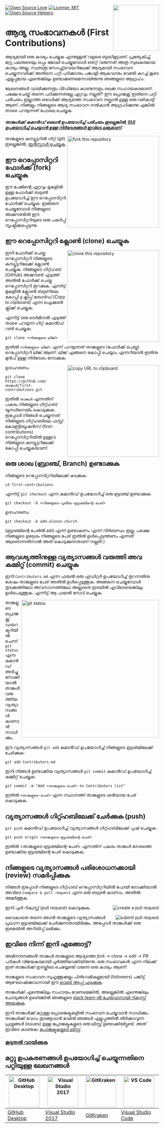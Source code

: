[![Open Source Love](https://badges.frapsoft.com/os/v1/open-source.svg?v=103)](https://github.com/ellerbrock/open-source-badges/)
[<img align="right" width="150" src="https://firstcontributions.github.io/assets/Readme/join-slack-team.png">](https://join.slack.com/t/firstcontributors/shared_invite/zt-1hg51qkgm-Xc7HxhsiPYNN3ofX2_I8FA)
[![License: MIT](https://img.shields.io/badge/License-MIT-green.svg)](https://opensource.org/licenses/MIT)
[![Open Source Helpers](https://www.codetriage.com/roshanjossey/first-contributions/badges/users.svg)](https://www.codetriage.com/roshanjossey/first-contributions)


# ആദ്യ സംഭാവനകൾ (First Contributions)

ആദ്യമായി ഒരു കാര്യം ചെയ്യുക എന്നുള്ളത് വളരെ ബുദ്ധിമുട്ടാണ്. പ്രത്യേകിച്ച്, മറ്റു പലരുടെയും ഒപ്പം ജോലി ചെയ്യുമ്പോൾ തെറ്റ് വരുന്നത് അത്ര സുഖകരമായ കാര്യം അല്ല. സ്വതന്ത്ര സോഫ്റ്റ്‌വെയറിലേക്ക് ആദ്യമായി സംഭാവന ചെയ്യുന്നവർക്ക് അതിനെ പറ്റി പഠിക്കാനും പങ്കാളി ആകുവാനും വേണ്ടി കുറച്ച്‌ കൂടെ എളുപ്പമായ എന്തെങ്കിലും ഉണ്ടാക്കണമെന്നായിരുന്നു ഞങ്ങളുടെ ആഗ്രഹം.

ലേഖനങ്ങൾ വായിക്കുന്നതും വീഡിയോ കാണുന്നതും ഒക്കെ സഹായകരമാണ്. പക്ഷേ ചെയ്ത് തന്നെ പഠിക്കുന്നതല്ലേ ഏറ്റവും നല്ലത്? ഈ പ്രൊജക്റ്റ് ഇതിനെ പറ്റി പരിചയം ഇല്ലാത്ത ഒരാൾക്ക് ആദ്യത്തെ സംഭാവന നല്കാൻ ഉള്ള ഒരു വഴികാട്ടി ആണ്. നിങ്ങളും നിങ്ങളുടെ ആദ്യ സംഭാവന നൽകാൻ ആഗ്രഹിക്കുന്നു എങ്കിൽ താഴെ പറയുന്നത് പോലെ ചെയ്യുക.

#### *താങ്കൾക്ക് കമാൻഡ് ലൈൻ ഉപയോഗിച്ച്‌ പരിചയം ഇല്ലെങ്കിൽ, [GUI ഉപയോഗിച്ച് ചെയ്യാൻ ഉള്ള നിർദേശങ്ങൾ ഇവിടെ ലഭ്യമാണ്](#മറ്റു-ഉപകരണങ്ങൾ-ഉപയോഗിച്ച്-ചെയ്യുന്നതിനെ-പറ്റിയുള്ള-ലേഖനങ്ങൾ)*.

<img align="right" width="300" src="https://firstcontributions.github.io/assets/Readme/fork.png" alt="fork this repository" />

താങ്കളുടെ കമ്പ്യൂട്ടറിൽ ഗിറ്റ് (git) ഇല്ലെങ്കിൽ, [ഇൻസ്റ്റാൾ ചെയ്യുക](https://help.github.com/articles/set-up-git/).

## ഈ റെപ്പോസിറ്ററി ഫോർക്ക് (fork) ചെയ്യുക

ഈ പേജിന്റെ ഏറ്റവും മുകളിൽ ഉള്ള ഫോർക്ക് ബട്ടൺ ഉപയോഗിച്ച് ഈ റെപ്പോസിറ്ററി ഫോർക്ക് ചെയ്യുക. ഇങ്ങനെ ചെയ്യുമ്പോൾ നിങ്ങളുടെ അക്കൗണ്ടിൽ ഈ റെപ്പോസിറ്ററിയുടെ ഒരു പകർപ്പ് സൃഷ്ടിക്കപ്പെടുന്നു.

## ഈ റെപ്പോസിറ്ററി ക്ലോൺ (clone) ചെയ്യുക

<img align="right" width="300" src="https://firstcontributions.github.io/assets/Readme/clone.png" alt="clone this repository" />

ഇനി ഫോർക്ക് ചെയ്ത റെപ്പോസിറ്ററി നിങ്ങളുടെ കമ്പ്യൂട്ടറിലേക്ക് ക്ലോൺ ചെയ്യുക. നിങ്ങളുടെ ഗിറ്റ്ഹബ് (GitHub) അക്കൗണ്ട് എടുത്ത് അതിൽ ഫോർക്ക് ചെയ്ത റെപ്പോസിറ്ററി തുറക്കുക. എന്നിട്ട് മുകളിൽ ക്ലോൺ ബട്ടണിലെ *കോപ്പി ടു ക്ലിപ്പ് ബോർഡ് (Copy to clipboard)* എന്ന ഐക്കൺ ക്ലിക്ക് ചെയ്യുക.

എന്നിട്ട് ഒരു ടെർമിനൽ എടുത്ത് താഴെ പറയുന്ന ഗിറ്റ് കമാൻഡ് റൺ ചെയ്യുക:

```
git clone <നിങ്ങളുടെ-ലിങ്ക്>
```

ഇതിൽ `<നിങ്ങളുടെ-ലിങ്ക്>` എന്ന് പറയുന്നത് താങ്കളുടെ (ഫോർക്ക് ചെയ്ത) റെപ്പോസിറ്ററി ലിങ്ക് ആണ്. ലിങ്ക് എങ്ങനെ കോപ്പി ചെയ്യാം എന്നറിയാൻ ഇതിനു മുൻപ് ഉള്ള നിർദേശം നോക്കുക.

<img align="right" width="300" src="https://firstcontributions.github.io/assets/Readme/copy-to-clipboard.png" alt="copy URL to clipboard" />

ഉദാഹരണം:

```
git clone https://github.com/താങ്കൾ/first-contributions.git
```

ഇതിൽ `താങ്കൾ` എന്നതിന് പകരം നിങ്ങളുടെ ഗിറ്റ്ഹബ് യൂസർനെയിം കൊടുക്കുക. ഇപ്പോൾ നിങ്ങൾ ചെയ്യുന്നത് നിങ്ങളുടെ ഗിറ്റ്ഹബിലെ ഫസ്റ്റ്-കോണ്ട്രിബൂഷൻസ് (first-contributions) റെപ്പോസിറ്ററിയിൽ ഉള്ളവ നിങ്ങളുടെ കമ്പ്യൂട്ടറിലേക്ക് കോപ്പി ചെയ്യുകയാണ്.

## ഒരു ശാഖ (ബ്രാഞ്ച്, Branch) ഉണ്ടാക്കുക 

നിങ്ങളുടെ റെപ്പോസിറ്ററിയിലേക്ക് കടക്കുക:

```
cd first-contributions
```

എന്നിട്ട് `git checkout` എന്ന കമാൻഡ് ഉപയോഗിച്ച് ഒരു ബ്രാഞ്ച് ഉണ്ടാക്കുക:

```
git checkout -b <നിങ്ങളുടെ-പുതിയ-ബ്രാഞ്ചിന്റെ-പേര്>
```

ഉദാഹരണം:

```
git checkout -b add-alonzo-church
```

(ബ്രാഞ്ചിന്റെ പേരിൽ add എന്ന് ഉണ്ടാകണം എന്ന് നിർബന്ധം ഇല്ല. പക്ഷെ നിങ്ങളുടെ ഉദ്ദേശം നിങ്ങളുടെ പേര് ഇതിൽ ഉൾപ്പെടുത്തണം എന്നത് ആണെന്നതിനാൽ അത് കൊടുക്കുന്നതാണ് നല്ലത്.)

## ആവശ്യത്തിനുള്ള വ്യത്യാസങ്ങൾ വരുത്തി അവ കമ്മിറ്റ് (commit) ചെയ്യുക 

ഇനി `Contributors.md` എന്ന ഫയൽ ഒരു എഡിറ്റർ ഉപയോഗിച്ച് തുറന്നതിനു ശേഷം താങ്കളുടെ പേര് അതിൽ ഉൾപ്പെടുത്തുക. അങ്ങനെ ചെയ്യുമ്പോൾ തുടക്കത്തിലോ അവസാനത്തിലോ അല്ലാതെ ഇടയിൽ എവിടെയെങ്കിലും ഉൾപെടുത്തുക. എന്നിട്ട് ആ ഫയൽ സേവ് ചെയ്യുക.

<img align="right" width="450" src="https://firstcontributions.github.io/assets/Readme/git-status.png" alt="git status" />

താങ്കളുടെ പ്രൊജക്റ്റ് ഡയറക്ടറിയിൽ ചെന്ന് `git status` എന്ന കമാൻഡ് അടിച്ചു നോക്കിയാൽ താങ്കൾ വരുത്തിയ വ്യത്യാസങ്ങൾ കാണാൻ സാധിക്കും.

ഈ വ്യത്യാസങ്ങൾ `git add` കമാൻഡ് ഉപയോഗിച്ച്‌ നിങ്ങളുടെ ബ്രാഞ്ചിലേക്ക് ചേർക്കുക:

```
git add Contributors.md
```

ഇനി നിങ്ങൾ ഉണ്ടാക്കിയ വ്യത്യാസങ്ങൾ `git commit` കമാൻഡ് ഉപയോഗിച്ച് കമ്മിറ്റ് ചെയ്യുക:

```
git commit -m "Add <താങ്കളുടെ-പേര്> to Contributors list"
```

ഇതിൽ `<താങ്കളുടെ-പേര്>` എന്ന സ്ഥാനത്ത് താങ്കളുടെ ശരിയായ പേര് കൊടുക്കുക.

## വ്യത്യാസങ്ങൾ ഗിറ്റ്ഹബിലേക്ക് ചേർക്കുക (push)

`git push` കമാൻഡ് ഉപയോഗിച്ച് വ്യത്യാസങ്ങൾ ഗിറ്റ്ഹബിലേക്ക് പുഷ് ചെയ്യുക:


```
git push origin <താങ്കളുടെ-ബ്രാഞ്ചിന്റെ-പേര്>
```

ഇതിൽ <താങ്കളുടെ-ബ്രാഞ്ചിന്റെ-പേര്> എന്നതിന് പകരം താങ്കൾ നേരത്തെ ഉണ്ടാക്കിയ ബ്രാഞ്ചിന്റെ പേര് കൊടുക്കുക.

## നിങ്ങളുടെ വ്യത്യാസങ്ങൾ പരിശോധനക്കായി (review) സമർപ്പിക്കുക 

നിങ്ങൾ ഇപ്പോൾ നിങ്ങളുടെ ഗിറ്റ്ഹബ് റെപ്പോസിറ്ററിയിൽ പോയി നോക്കിയാൽ അവിടെ `Compare & pull request` എന്ന ഒരു ബട്ടൺ കാണാം. അതിൽ അമർത്തുക.

<img style="float: right;" src="https://firstcontributions.github.io/assets/Readme/compare-and-pull.png" alt="create a pull request" />

ഇനി പുൾ റിക്വസ്റ്റ് (pull request) കൊടുക്കുക.

<img style="float: right;" src="https://firstcontributions.github.io/assets/Readme/submit-pull-request.png" alt="submit pull request" />

വൈകാതെ തന്നെ ഞാൻ താങ്കളുടെ വ്യത്യാസങ്ങൾ പ്രധാന ബ്രാഞ്ചിലേക്ക്  ചേർക്കുന്നതായിരിക്കും. അപ്പോൾ താങ്കൾക്ക് ഒരു ഇമെയിൽ അറിയിപ്പ് ലഭിക്കും.

## ഇവിടെ നിന്ന് ഇനി എങ്ങോട്ട്?

അഭിനന്ദനങ്ങൾ! താങ്കൾ താങ്കളുടെ ആദ്യത്തെ _fork -> clone -> edit -> PR_ പടികൾ വിജയകരമായി പൂർത്തിയാക്കിയിരുന്നു. ഒരു സംഭാവകൻ എന്ന നിലക്ക് ഇത് താങ്കൾക്ക് ഇടയ്ക്കിടെ ചെയ്യേണ്ടി വരുന്ന ഒരു കാര്യം ആണ്!

താങ്കളുടെ സംഭാവന സുഹൃത്തുക്കളും പിൻഗാമികളുമായി (followers) പങ്കിട്ട് ആഘോഷിക്കുവാനായി ഈ [വെബ് ആപ്പ് എടുക്കുക](https://firstcontributions.github.io/#social-share).

താങ്കൾക്ക് എന്തെങ്കിലും സഹായം വേണമെങ്കിൽ, അല്ലെങ്കിൽ എന്തെങ്കിലും ചോദ്യങ്ങൾ ഉണ്ടെങ്കിൽ ഞങ്ങളുടെ [slack team-ൽ ചേരുവാനായി റിക്വസ്റ്റ് അയക്കുക](https://join.slack.com/t/firstcontributors/shared_invite/zt-1hg51qkgm-Xc7HxhsiPYNN3ofX2_I8FA).

ഇനി താങ്കൾക്ക് മറ്റുള്ള പ്രൊജെക്ടുകളിൽ സംഭാവന ചെയ്യുവാൻ സാധിക്കും. താങ്കൾക്ക് വേഗം തുടങ്ങുവാൻ വേണ്ടി ഞങ്ങൾ എളുപ്പത്തിൽ തീർക്കാവുന്ന പ്രശ്നങ്ങൾ (issues) ഉള്ള പ്രോജക്ടുകളുടെ ഒരു ലിസ്റ്റ് ഉണ്ടാക്കിയിട്ടുണ്ട്. അത് ഇവിടെ കാണുക: [പ്രോജക്ടുകളുടെ ലിസ്റ്റ്](https://firstcontributions.github.io/#project-list).

### [കൂടുതൽ വായിക്കുക](../additional-material/git_workflow_scenarios/additional-material.md)


## മറ്റു ഉപകരണങ്ങൾ ഉപയോഗിച്ച് ചെയ്യുന്നതിനെ പറ്റിയുള്ള ലേഖനങ്ങൾ

| <a href="/gui-tool-tutorials/github-desktop-tutorial.md"><img alt="GitHub Desktop" src="https://desktop.github.com/images/desktop-icon.svg" width="100"></a> | <a href="/gui-tool-tutorials/github-windows-vs2017-tutorial.md"><img alt="Visual Studio 2017" src="https://upload.wikimedia.org/wikipedia/commons/c/cd/Visual_Studio_2017_Logo.svg" width="100"></a> | <a href="/gui-tool-tutorials/gitkraken-tutorial.md"><img alt="GitKraken" src="https://firstcontributions.github.io/assets/Readme/gk-icon.png" width="100"></a> | <a href="/gui-tool-tutorials/github-windows-vs-code-tutorial.md"><img alt="VS Code" src="https://upload.wikimedia.org/wikipedia/commons/2/2d/Visual_Studio_Code_1.18_icon.svg" width=100></a> |
| -------------------------------------------------------------------------------------------------------------------------------------------------------------- | ------------------------------------------------------------------------------------------------------------------------------------------------------------------------------------------------------ | ---------------------------------------------------------------------------------------------------------------------------------------------------------------- | ----------------------------------------------------------------------------------------------------------------------------------------------------------------------------------------------- |
| [GitHub Desktop](/gui-tool-tutorials/github-desktop-tutorial.md)                                                                                             | [Visual Studio 2017](/gui-tool-tutorials/github-windows-vs2017-tutorial.md)                                                                                                                          | [GitKraken](/gui-tool-tutorials/gitkraken-tutorial.md)                                                                                                         | [Visual Studio Code](/gui-tool-tutorials/github-windows-vs-code-tutorial.md)                                                                                                                  |
